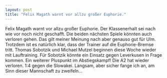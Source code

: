 ```yaml
---
layout: post
title: "Felix Magath warnt vor allzu großer Euphorie."
---
```


Felix Magath warnt vor allzu großer Euphorie. Der Klassenerhalt sei nach wie vor noch nicht geschafft. Die beiden nächsten Spiele könnten auch verloren gehen. Das gilt meiner Meinung nach aber genauso gut für Ulm. Trotzdem ist es natürlich klar, dass der Trainer auf die Euphorie-Bremse tritt. Thomas Sobotzik und Michael Mutzel beginnen diese Woche wieder mit Lauftraining. Für Sobotzik könnte ein Einsatz gegen Leverkusen in Frage kommen. Ein weiterer Pluspunkt im Abstiegskampf! Die A2 hat wieder verloren. 1:4 gegen die Slowakei. Langsam, aber sicher fange ich an, am Sinn dieser Mannschaft zu zweifeln...
